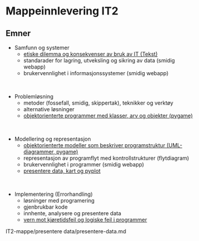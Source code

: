 # Mappeinnlevering IT2

## Emner

- Samfunn og systemer
    - [etiske dilemma og konsekvenser av bruk av IT (Tekst)](./Samfunn-og-systemer/Et-dystopisk-haap.md)
    - standarader for lagring, utveksling og sikring av data (smidig webapp)
    - brukervennlighet i informasjonssystemer (smidig webapp)
    
 <br />
 
- Problemløsning
    - metoder (fossefall, smidig, skippertak), teknikker og verktøy
    - alternative løsninger
    - [objektorienterte programmer med klasser, arv og objekter (pygame)](./pygame/pygame.md)
    
 <br />
 
- Modellering og representasjon 
    - [objektorienterte modeller som beskriver programstruktur (UML-diagrammer, pygame)](./pygame/pygame.md)
    - representasjon av programflyt med kontrollstrukturer (flytdiagram)
    - brukervennlighet i programmer (smidig webapp)
    - [presentere data, kart og pyplot](./presentere-data/presentere-data.md)
 
 <br />

- Implementering (Errorhandling)
    - løsninger med programering 
    - gjenbrukbar kode
    - innhente, analysere og presentere data
    - [vern mot kjøretidsfeil og logiske feil i programmer](./implementering/feilhaandtering.md)


IT2-mappe/presentere data/presentere-data.md
